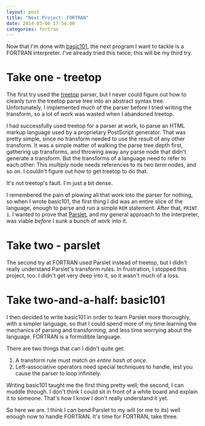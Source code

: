 ```yaml
---
layout: post
title: "Next Project: FORTRAN"
date: 2014-03-06 17:54:00
categories: fortran
---
```


Now that I'm done with
[basic101](http://www.github.com/wconrad/basic101), the next program I
want to tackle is a FORTRAN interpreter.  I've already tried this
twice; this will be my third try.

# Take one - treetop

The first try used the [treetop](http://treetop.rubyforge.org/)
parser, but I never could figure out how to cleanly turn the treetop
parse tree into an abstract syntax tree.  Unfortunately, I implemented
much of the parser before I tried writing the transform, so a lot of
work was wasted when I abandoned treetop.

I had successfully used treetop for a parser at work, to parse an HTML
markup language used by a proprietary PostScript generator.  That was
pretty simple, since no transform needed to use the result of any
other transform.  It was a simple matter of walking the parse tree
depth first, gathering up transforms, and throwing away any parse node
that didn't generate a transform.  But the transforms of a language
need to refer to each other: This _multiply_ node needs references to
its two _term_ nodes, and so on.  I couldn't figure out how to get
treetop to do that.

It's not treetop's fault.  I'm just a bit dense.

I remembered the pain of plowing all that work into the parser for
nothing, so when I wrote basic101, the first thing I did was an entire
slice of the language, enough to parse and run a simple `REM`
statement.  After that, `PRINT 1`.  I wanted to prove that
[Parslet](http://kschiess.github.io/parslet/), and my general approach
to the interpreter, was viable _before_ I sunk a bunch of work into
it.

# Take two - parslet

The second try at FORTRAN used Parslet instead of treetop, but I
didn't really understand Parslet's transform rules.  In frustration, I
stopped this project, too.  I didn't get very deep into it, so it
wasn't much of a loss.

# Take two-and-a-half: basic101

I then decided to write basic101 in order to learn Parslet more
thoroughly, with a simpler language, so that I could spend more of my
time learning the mechanics of parsing and transforming, and less time
worrying about the language.  FORTRAN is a formidible language.

There are two things that can I didn't quite get:

1. A transform rule must match _an entire hash at once_.
2. Left-associative operators need special techniques to handle, lest
   you cause the parser to loop infinitely.

Writing basic101 taught me the first thing pretty well; the second, I
can muddle through.  I don't think I could sit in front of a white
board and explain it to someone.  That's how I know I don't really
understand it yet.

So here we are.  I think I can bend Parslet to my will (or me to its)
well enough now to handle FORTRAN.  It's time for FORTRAN, take three.
